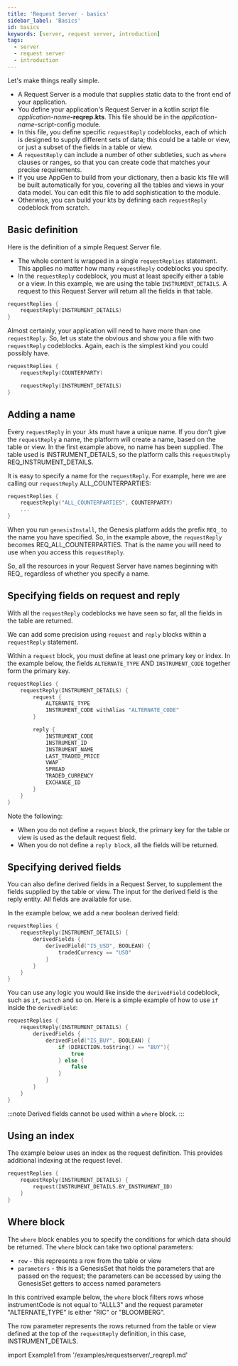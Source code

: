 ```yaml
---
title: 'Request Server - basics'
sidebar_label: 'Basics'
id: basics
keywords: [server, request server, introduction]
tags:
  - server
  - request server
  - introduction
---
```




Let's make things really simple.
- A Request Server is a module that supplies static data to the front end of your application.
- You define your application's Request Server in a kotlin script file  _application-name_**-reqrep.kts**. This file should be in the _application-name_-script-config module.
- In this file, you define specific `requestReply` codeblocks, each of which is designed to supply different sets of data; this could be a table or view, or just a subset of the fields in a table or view.
- A `requestReply` can include a number of other subtleties, such as `where` clauses or ranges, so that you can create code that matches your precise requirements.
- If you use AppGen to build from your dictionary, then a basic kts file will be built automatically for you, covering all the tables and views in your data model. You can edit this file to add sophistication to the module.
- Otherwise, you can build your kts by defining each `requestReply` codeblock from scratch. 

## Basic definition

Here is the definition of a simple Request Server file. 

- The whole content is wrapped in a single `requestReplies` statement. This applies no matter how many `requestReply` codeblocks you specify.
- In the `requestReply` codeblock, you must at least specify either a table or a view. In this example, we are using the table `INSTRUMENT_DETAILS`. A request to this Request Server will return all the fields in that table.

```kotlin
requestReplies {
    requestReply(INSTRUMENT_DETAILS)
}
```

Almost certainly, your application will need to have more than one `requestReply`. So, let us state the obvious and show you a file with two `requestReply` codeblocks. Again, each is the simplest kind you could possibly have.

```kotlin
requestReplies {
    requestReply(COUNTERPARTY)

    requestReply(INSTRUMENT_DETAILS)
}
```

## Adding a name

Every `requestReply` in your .kts must have a unique name. If you don't give the `requestReply` a name, the platform will create a name, based on the table or view. In the first example above, no name has been supplied. The table used is INSTRUMENT_DETAILS, so the platform calls this `requestReply` REQ_INSTRUMENT_DETAILS.

It is easy to specify a name for the `requestReply`. For example, here we are calling our `requestReply` ALL_COUNTERPARTIES:


```kotlin
requestReplies {
    requestReply("ALL_COUNTERPARTIES", COUNTERPARTY)
    ...
}
```

When you run `genesisInstall`, the Genesis platform adds the prefix `REQ_` to the name you have specified. So, in the example above, the `requestReply` becomes REQ_ALL_COUNTERPARTIES. That is the name you will need to use when you access this `requestReply`.

So, all the resources in your Request Server have names beginning with REQ_ regardless of whether you specify a name.

## Specifying fields on request and reply
With all the `requestReply` codeblocks we have seen so far, all the fields in the table are returned.

We can add some precision using `request` and `reply` blocks within a `requestReply` statement.

Within a `request` block, you must define at least one primary key or index. In the example below, the fields `ALTERNATE_TYPE` AND `INSTRUMENT_CODE` together form the primary key.


```kotlin
requestReplies {
    requestReply(INSTRUMENT_DETAILS) {
        request {
            ALTERNATE_TYPE
            INSTRUMENT_CODE withAlias "ALTERNATE_CODE"
        }

        reply {
            INSTRUMENT_CODE
            INSTRUMENT_ID
            INSTRUMENT_NAME
            LAST_TRADED_PRICE
            VWAP
            SPREAD
            TRADED_CURRENCY
            EXCHANGE_ID
        }
    }
}
```
Note the following:
- When you do not define a `request` block, the primary key for the table or view is used as the default request field.
- When you do not define a `reply block`, all the fields will be returned.

## Specifying derived fields

You can also define derived fields in a Request Server, to supplement the fields supplied by the table or view. The input for the derived field is the reply entity. All fields are available for use.

In the example below, we add a new boolean derived field:

```kotlin
requestReplies {
    requestReply(INSTRUMENT_DETAILS) {
        derivedFields {
            derivedField("IS_USD", BOOLEAN) {
                tradedCurrency == "USD"
            }
        }
    }
}
```

You can use any logic you would like inside the `derivedField` codeblock, such as `if`, `switch` and so on. Here is a simple example of how to use `if` inside the `derivedField`:

```kotlin
requestReplies {
    requestReply(INSTRUMENT_DETAILS) {
        derivedFields {
            derivedField("IS_BUY", BOOLEAN) {
                if (DIRECTION.toString() == "BUY"){
                    true
                } else {
                    false
                }
            }
        }
    }
}
```

:::note
Derived fields cannot be used within a `where` block.
:::

## Using an index

The example below uses an index as the request definition. This provides additional indexing at the request level.

```kotlin
requestReplies {
    requestReply(INSTRUMENT_DETAILS) {
        request(INSTRUMENT_DETAILS.BY_INSTRUMENT_ID)
    }
}
```

## Where block

The `where` block enables you to specify the conditions for which data should be returned. The `where` block can take two optional parameters:

* `row` - this represents a row from the table or view
* `parameters` - this is a GenesisSet that holds the parameters that are passed on the request; the parameters can be accessed by using the GenesisSet getters to access named parameters

In this contrived example below, the `where` block filters rows whose instrumentCode is not equal to "ALLL3" and the request parameter "ALTERNATE_TYPE" is either "RIC" or "BLOOMBERG". 

The row parameter represents the rows returned from the table or view defined at the top of the `requestReply` definition, in this case, INSTRUMENT_DETAILS.

import Example1 from '/examples/requestserver/_reqrep1.md'

<Example1 />
